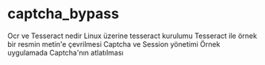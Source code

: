 # captcha_bypass
Ocr ve Tesseract nedir
Linux üzerine tesseract kurulumu
Tesseract ile örnek bir resmin metin'e çevrilmesi
Captcha ve Session yönetimi
Örnek uygulamada Captcha'nın atlatılması
